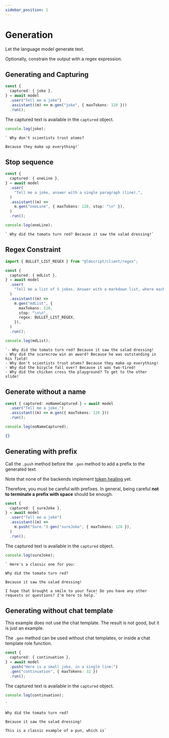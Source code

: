 ```yaml
---
sidebar_position: 1
---
```


# Generation

Let the language model generate text.

Optionally, constrain the output with a regex expression.

## Generating and Capturing

```ts
const {
  captured: { joke },
} = await model
  .user("Tell me a joke")
  .assistant((m) => m.gen("joke", { maxTokens: 128 }))
  .run();
```

The captured text is available in the `captured` object.

```ts
console.log(joke);
```

```
` Why don't scientists trust atoms?

Because they make up everything!`
```

## Stop sequence

```ts
const {
  captured: { oneLine },
} = await model
  .user(
    "Tell me a joke, answer with a single paragraph (line).",
  )
  .assistant((m) =>
    m.gen("oneLine", { maxTokens: 128, stop: "\n" }),
  )
  .run();

console.log(oneLine);
```

```
` Why did the tomato turn red? Because it saw the salad dressing!`
```

## Regex Constraint

```ts
import { BULLET_LIST_REGEX } from "@lmscript/client/regex";
```

```ts
const {
  captured: { mdList },
} = await model
  .user(
    "Tell me a list of 5 jokes. Answer with a markdown list, where each item of the list has a joke, in a single line.",
  )
  .assistant((m) =>
    m.gen("mdList", {
      maxTokens: 128,
      stop: "\n\n",
      regex: BULLET_LIST_REGEX,
    }),
  )
  .run();

console.log(mdList);
```

```
`- Why did the tomato turn red? Because it saw the salad dressing!
- Why did the scarecrow win an award? Because he was outstanding in his field!
- Why don't scientists trust atoms? Because they make up everything!
- Why did the bicycle fall over? Because it was two-tired!
- Why did the chicken cross the playground? To get to the other slide!`
```

## Generate without a name

```ts
const { captured: noNameCaptured } = await model
  .user("Tell me a joke.")
  .assistant((m) => m.gen({ maxTokens: 128 }))
  .run();

console.log(noNameCaptured);
```

```json
{}
```

## Generating with prefix

Call the `.push` method before the `.gen` method to add a prefix to the generated text.

Note that none of the backends implement [token healing](https://towardsdatascience.com/the-art-of-prompt-design-prompt-boundaries-and-token-healing-3b2448b0be38) yet.

Therefore, you must be careful with prefixes. In general, being careful **not to terminate a prefix with space** should be enough.

```ts
const {
  captured: { sureJoke },
} = await model
  .user("Tell me a joke")
  .assistant((m) =>
    m.push("Sure.").gen("sureJoke", { maxTokens: 128 }),
  )
  .run();
```

The captured text is available in the `captured` object.

```ts
console.log(sureJoke);
```

```
` Here's a classic one for you:

Why did the tomato turn red?

Because it saw the salad dressing!

I hope that brought a smile to your face! Do you have any other requests or questions? I'm here to help.`
```

## Generating without chat template

This example does not use the chat template. The result is not good, but it is just an example.

The `.gen` method can be used without chat templates, or inside a chat template role function.

```ts
const {
  captured: { continuation },
} = await model
  .push("Here is a small joke, in a single line:")
  .gen("continuation", { maxTokens: 32 })
  .run();
```

The captured text is available in the `captured` object.

```ts
console.log(continuation);
```

```
`

Why did the tomato turn red?

Because it saw the salad dressing!

This is a classic example of a pun, which is`
```
